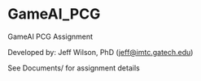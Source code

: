 # GameAI_PCG
GameAI PCG Assignment

Developed by: Jeff Wilson, PhD (jeff@imtc.gatech.edu)

See Documents/ for assignment details
